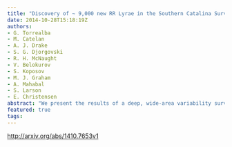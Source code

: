 ```yaml
---
title: "Discovery of ~ 9,000 new RR Lyrae in the Southern Catalina Surveys"
date: 2014-10-28T15:18:19Z
authors:
- G. Torrealba
- M. Catelan
- A. J. Drake
- S. G. Djorgovski
- R. H. McNaught
- V. Belokurov
- S. Koposov
- M. J. Graham
- A. Mahabal
- S. Larson
- E. Christensen
abstract: "We present the results of a deep, wide-area variability survey in the Southern hemisphere, the first of its kind. As part of the Catalina Sky Surveys, the Siding Spring Survey (SSS) has covered $14,800$ square degrees in the declination range of $-75^{circ}leqdeltaleq-15^{circ}$. To mine the enormous SSS dataset efficiently we have developed two algorithms: Automatic Period Selection (APS) and Automatic Fourier Decomposition (AFD), which aim to sharpen the period estimation and produce robust lightcurve models. Armed with the APS and AFD outputs we classify $10,540$ ab-type RR Lyrae (RRab) stars ($sim$90% of which are new) across the Southern sky. As well as the positional information we supply photometric metallicities, and unreddened distances.   For the RRab stars in the halo, a study of the photometric metallicity distribution reveals a nearly Gaussian shape with a mean metallicity of ${rm [Fe/H]}=-1.4$ dex and a dispersion of $0.3$ dex. A spatial study of the RRab metallicities shows no significant radial gradient in the first $sim7$ kpc from the Galaxy center. However, further out, a small negative gradient is clearly present. This is complemented by a very obvious correlation of the mean RR Lyrae metallicity with distance above the Galactic plane, $z$. We have also carried out an initial substructure search using the discovered RRab, and present the properties of the candidates with significance greater than $2 sigma$. Most prominent among these is a southern extension of the Sagittarius dwarf galaxy's stream system, reaching down to declinations $sim -40deg$."
featured: true
tags:
---
```

http://arxiv.org/abs/1410.7653v1